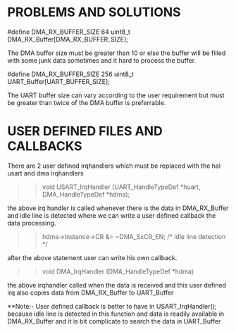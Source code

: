 # PROBLEMS AND SOLUTIONS


#define DMA_RX_BUFFER_SIZE          64
uint8_t DMA_RX_Buffer[DMA_RX_BUFFER_SIZE];

The DMA buffer size must be greater than 10 or else the buffer will be filled with some junk data sometimes and it hard to process the buffer.


#define DMA_RX_BUFFER_SIZE            256
uint8_t UART_Buffer[UART_BUFFER_SIZE];

The UART buffer size can vary according to the user requirement but must be greater than twice of the DMA buffer is preferrable.


# USER DEFINED FILES AND CALLBACKS

There are 2 user defined irqhandlers which must be replaced with the hal usart and dma irqhandlers

>>void USART_IrqHandler (UART_HandleTypeDef *huart, DMA_HandleTypeDef *hdma);

the above irq handler is called whenever there is the data in DMA_RX_Buffer and idle line is detected where we can write a user defined callback the data processing.

>>hdma->Instance->CR &= ~DMA_SxCR_EN;       /* idle line detection */

after the above statement user can write his own callback.

>>void DMA_IrqHandler (DMA_HandleTypeDef *hdma)

the above irqhandler called when the data is received and this user defined irq also copies data from  DMA_RX_Buffer to UART_Buffer 

**Note:- User defined callback is better to have in USART_IrqHandler(); because idle line is detected in this function and data is readily available in DMA_RX_Buffer and it is bit complicate to search the data in UART_Buffer


